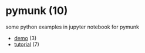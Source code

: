 # pymunk (10)
some python examples in jupyter notebook for pymunk

+ [demo](demo/README.md) (3)
+ [tutorial](tutorial/README.md) (7)
